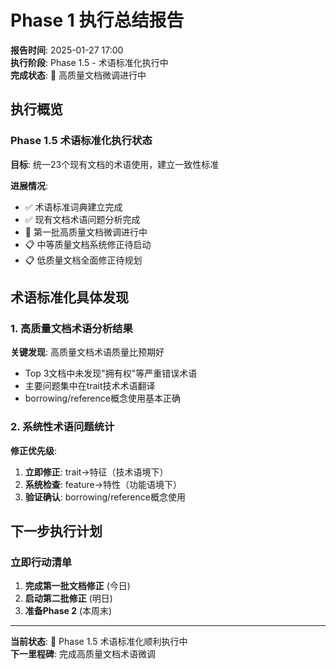# Phase 1 执行总结报告

**报告时间**: 2025-01-27 17:00  
**执行阶段**: Phase 1.5 - 术语标准化执行中  
**完成状态**: 🚧 高质量文档微调进行中  

## 执行概览

### Phase 1.5 术语标准化执行状态

**目标**: 统一23个现有文档的术语使用，建立一致性标准

**进展情况**:
- ✅ 术语标准词典建立完成
- ✅ 现有文档术语问题分析完成  
- 🚧 第一批高质量文档微调进行中
- 📋 中等质量文档系统修正待启动
- 📋 低质量文档全面修正待规划

## 术语标准化具体发现

### 1. 高质量文档术语分析结果

**关键发现**: 高质量文档术语质量比预期好
- Top 3文档中未发现"拥有权"等严重错误术语
- 主要问题集中在trait技术术语翻译
- borrowing/reference概念使用基本正确

### 2. 系统性术语问题统计

**修正优先级**:
1. **立即修正**: trait→特征（技术语境下）
2. **系统检查**: feature→特性（功能语境下）
3. **验证确认**: borrowing/reference概念使用

## 下一步执行计划

### 立即行动清单

1. **完成第一批文档修正** (今日)
2. **启动第二批修正** (明日)
3. **准备Phase 2** (本周末)

---

**当前状态**: 🚧 Phase 1.5 术语标准化顺利执行中  
**下一里程碑**: 完成高质量文档术语微调
